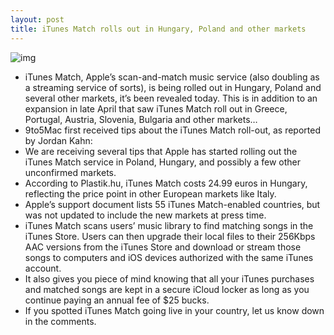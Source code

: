 ```yaml
---
layout: post
title: iTunes Match rolls out in Hungary, Poland and other markets
---
```

![img](http://media.idownloadblog.com/wp-content/uploads/2011/11/itunes-match-e1321390106798.png)
* iTunes Match, Apple’s scan-and-match music service (also doubling as a streaming service of sorts), is being rolled out in Hungary, Poland and several other markets, it’s been revealed today. This is in addition to an expansion in late April that saw iTunes Match roll out in Greece, Portugal, Austria, Slovenia, Bulgaria and other markets…
* 9to5Mac first received tips about the iTunes Match roll-out, as reported by Jordan Kahn:
* We are receiving several tips that Apple has started rolling out the iTunes Match service in Poland, Hungary, and possibly a few other unconfirmed markets.
* According to Plastik.hu, iTunes Match costs 24.99 euros in Hungary, reflecting the price point in other European markets like Italy.
* Apple’s support document lists 55 iTunes Match-enabled countries, but was not updated to include the new markets at press time.
* iTunes Match scans users’ music library to find matching songs in the iTunes Store. Users can then upgrade their local files to their 256Kbps AAC versions from the iTunes Store and download or stream those songs to computers and iOS devices authorized with the same iTunes account.
* It also gives you piece of mind knowing that all your iTunes purchases and matched songs are kept in a secure iCloud locker as long as you continue paying an annual fee of $25 bucks.
* If you spotted iTunes Match going live in your country, let us know down in the comments.

